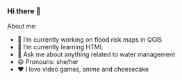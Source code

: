 ### Hi there 👋

<!--
**caleena-kdy/caleena-kdy** is a ✨ _special_ ✨ repository because its `README.md` (this file) appears on your GitHub profile.

Here are some ideas to get you started:
-->
About me:
- 🔭 I’m currently working on flood risk maps in QGIS
- 🌱 I’m currently learning HTML
- 💬 Ask me about anything related to water management
- 😄 Pronouns: she/her
- ❤️ I love video games, anime and cheesecake

